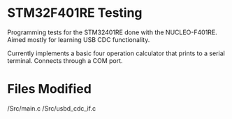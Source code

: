 # STM32F401RE Testing
 Programming tests for the STM32401RE done with the NUCLEO-F401RE. Aimed mostly for learning USB CDC functionality.
 
 Currently implements a basic four operation calculator that prints to a serial terminal. Connects through a COM port.
 
# Files Modified
/Src/main.c
/Src/usbd_cdc_if.c
